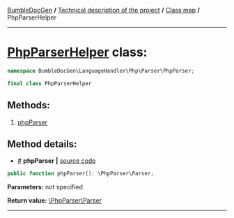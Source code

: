 <!-- {% raw %} -->
<embed> <a href="/docs/README.md">BumbleDocGen</a> <b>/</b> <a href="/docs/tech/readme.md">Technical description of the project</a> <b>/</b> <a href="/docs/tech/map.md">Class map</a> <b>/</b> PhpParserHelper<hr> </embed>

<h1>
    <a href="https://github.com/bumble-tech/bumble-doc-gen/blob/master/src/LanguageHandler/Php/Parser/PhpParser/PhpParserHelper.php#L11">PhpParserHelper</a> class:
</h1>





```php
namespace BumbleDocGen\LanguageHandler\Php\Parser\PhpParser;

final class PhpParserHelper
```









<h2>Methods:</h2>

<ol>
<li>
    <a href="#mphpparser">phpParser</a>
    </li>
</ol>







<h2>Method details:</h2>

<div class='method_description-block'>

<ul>
<li><a name="mphpparser" href="#mphpparser">#</a>
 <b>phpParser</b>
    <b>|</b> <a href="https://github.com/bumble-tech/bumble-doc-gen/blob/master/src/LanguageHandler/Php/Parser/PhpParser/PhpParserHelper.php#L15">source code</a></li>
</ul>

```php
public function phpParser(): \PhpParser\Parser;
```



<b>Parameters:</b> not specified

<b>Return value:</b> <a href='https://github.com/nikic/PHP-Parser/blob/master/lib/PhpParser/Parser.php'>\PhpParser\Parser</a>


</div>
<hr>

<!-- {% endraw %} -->